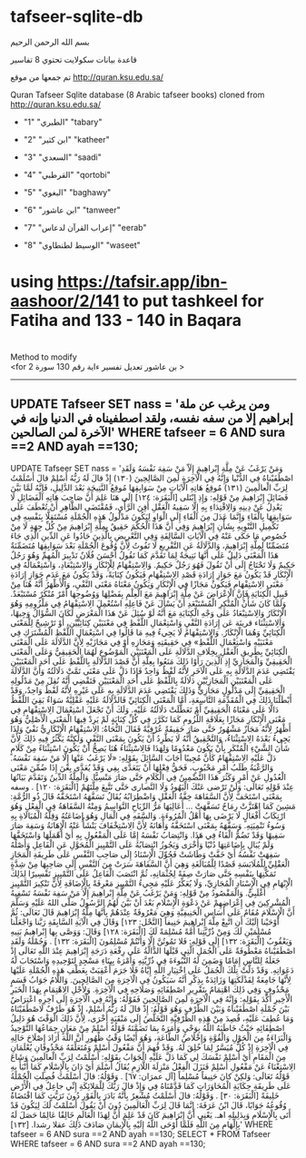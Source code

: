 # tafseer-sqlite-db
بسم الله الرحمن الرحيم

قاعدة بيانات سكولايت تحتوي 8 تفاسير

تم جمعها من موقع http://quran.ksu.edu.sa/

Quran Tafseer Sqlite database (8 Arabic tafseer books) cloned from http://quran.ksu.edu.sa/

* "1"	"الطبري"	"tabary"

* "2"	"ابن كثير"	"katheer"

* "3"	"السعدي"	"saadi"

* "4"	"القرطبي"	"qortobi"

* "5"	"البغوي"	"baghawy"

* "6"	"ابن عاشور"	"tanweer"

* "7"	"إعراب القرآن لدعاس"	"eerab"

* "8"	"الوسيط لطنطاوي"	"waseet"


# using https://tafsir.app/ibn-aashoor/2/141 to put tashkeel for Fatiha and 133 - 140 in Baqara

# 
Method to modify<br>
<for بن عاشور تعديل تفسير ءاية رقم 130 سورة 2 >
<br>

--------------------------------------------------------------------
UPDATE Tafseer SET nass = 
'ومن يرغب عن ملة إبراهيم إلا من سفه نفسه، ولقد اصطفيناه في الدنيا وإنه في الآخرة لمن الصالحين'
WHERE tafseer = 6 AND sura ==2 AND ayah ==130; 
---------------------------------------------------------------------



UPDATE Tafseer SET nass = 
'وَمَنْ يَرْغَبُ عَنْ مِلَّةِ إِبْراهِيمَ إِلَاّ مَنْ سَفِهَ نَفْسَهُ وَلَقَدِ اصْطَفَيْناهُ فِي الدُّنْيا وَإِنَّهُ فِي الْآخِرَةِ لَمِنَ الصَّالِحِينَ (١٣٠) إِذْ قالَ لَهُ رَبُّهُ أَسْلِمْ قالَ أَسْلَمْتُ لِرَبِّ الْعالَمِينَ (١٣١)
مُوقِعُ هَاتِهِ الْآيَاتِ مِنْ سَوَابِقِهَا مُوقِعُ النَّتِيجَةِ بَعْدَ الدَّلِيلِ، فَإِنَّهُ لَمَّا بَيَّنَ فَضَائِلَ إِبْرَاهِيمَ مِنْ قَوْلِهِ: وَإِذِ ابْتَلى [الْبَقَرَة: ١٢٤] إِلَى هَنَا عَلِمَ أَنَّ صَاحِبَ هَاتِهِ الْفَضَائِلِ لَا يَعْدِلُ عَنْ دِينِهِ وَالِاقْتِدَاءِ بِهِ إِلَّا سَفِيهُ الْعَقْلِ أَفِنَ الرَّأْيِ، فَمُقْتَضَى الظَّاهِرِ أَنْ تُعْطَفَ عَلَى سَوَابِقِهَا بِالْفَاءِ وَإِنَّمَا عَدَلَ مِنَ الْفَاءِ إِلَى الْوَاوِ لِيَكُونَ مَدْلُولُ هَذِهِ الْجُمْلَةِ مُسْتَقِلًّا بِنَفْسِهِ فِي تَكْمِيلِ التَّنْوِيهِ بِشَأْنِ إِبْرَاهِيمَ وَفِي أَنَّ هَذَا الْحُكْمَ حَقِيقٌ بِمِلَّةِ إِبْرَاهِيمَ مِنْ كُلِّ جِهَةٍ لَا مِنْ خُصُوصِ مَا حَكَى عَنْهُ فِي الْآيَاتِ السَّالِفَةِ وَفِي التَّعْرِيضِ بِالَّذِينَ حَادُوا عَنِ الدِّينِ الَّذِي جَاءَ مُتَضَمِّنًا لِمِلَّةِ إِبْرَاهِيمَ، وَالدَّلَالَةُ عَنِ التَّفْرِيعِ لَا تَفُوتُ لِأَنَّ وُقُوعَ الْجُمْلَةِ بَعْدَ سَوَابِقِهَا مُتَضَمِّنَةٌ هَذَا الْمَعْنَى دَلِيلٌ عَلَى أَنَّهَا نَتِيجَةٌ لِمَا تَقَدَّمَ كَمَا تَقُولُ أَحْسَنَ فُلَانٌ تَدْبِيرَ الْمُهِمِّ وَهُوَ رَجُلٌ حَكِيمٌ وَلَا تَحْتَاجُ إِلَى أَنْ تَقُولَ فَهُوَ رَجُلٌ حَكِيمٌ.
وَالِاسْتِفْهَامُ لِلْإِنْكَارِ وَالِاسْتِبْعَادِ، وَاسْتِعْمَالُهُ فِي الْإِنْكَارِ قَدْ يَكُونُ مَعَ جَوَازِ إِرَادَةِ قَصْدِ الِاسْتِفْهَامِ فَيَكُونُ كِنَايَةً، وَقَدْ يَكُونُ مَعَ عَدَمِ جَوَازِ إِرَادَةِ مَعْنَى الِاسْتِفْهَامِ فَيَكُونُ مَجَازًا فِي الْإِنْكَارِ وَيَكُونُ مَعْنَاهُ مَعْنَى النَّفْيِ، وَالْأَظْهَرُ أَنَّهُ هُنَا مِنْ قَبِيلِ الْكِنَايَةِ فَإِنَّ الْإِعْرَاضَ عَنْ مِلَّةِ إِبْرَاهِيمَ مَعَ الْعِلْمِ بِفَضْلِهَا وَوُضُوحِهَا أَمْرٌ مُنْكَرٌ مُسْتَبْعَدٌ. وَلَمَّا كَانَ شَأْنُ الْمُنْكِرِ الْمُسْتَبْعَدِ أَنْ يَسْأَلَ عَنْ فَاعِلِهِ اسْتُعْمِلَ الِاسْتِفْهَامُ فِي مَلْزُومِهِ وَهُوَ الْإِنْكَارُ وَالِاسْتِبْعَادُ عَلَى وَجْهِ الْكِنَايَةِ مَعَ أَنَّهُ لَوْ سُئِلَ عَنْ هَذَا الْمَعْرَضِ لَكَانَ السُّؤَالُ وَجِيهًا، وَالِاسْتِثْنَاء قرينَة عَن إِرَادَةِ النَّفْيِ وَاسْتِعْمَالِ اللَّفْظِ فِي مَعْنَيَيْنِ كِنَائِيَّيْنِ، أَوْ تَرْشِيحٌ لِلْمَعْنَى الْكِنَائِيِّ وَهُمَا الْإِنْكَارُ. وَالِاسْتِفْهَامُ لَا يَجِيءُ فِيهِ مَا قَالُوا فِي اسْتِعْمَالِ اللَّفْظِ الْمُشْتَرَكِ فِي مَعْنَيَيْهِ وَاسْتِعْمَالِ اللَّفْظِ» فِي حَقِيقَتِهِ وَمَجَازِهِ أَوْ فِي مَجَازَيْهِ لِأَنَّ الدَّلَالَةَ عَلَى الْمَعْنَى الْكِنَائِيِّ بِطَرِيقِ الْعَقْلِ بِخِلَافِ الدَّلَالَةِ عَلَى الْمَعْنَيَيْنِ الْمَوْضُوعِ لَهُمَا الْحَقِيقِيُّ وَعَلَى الْمَعْنَى الْحَقِيقِيِّ وَالْمَجَازِيِّ إِذِ الَّذِينَ رَأَوْا ذَلِكَ مَنَعُوا بِعِلَّةِ أَنَّ قَصْدَ الدَّلَالَةِ بِاللَّفْظِ عَلَى أَحَدِ الْمَعْنَيَيْنِ يَقْتَضِي عَدَمَ الدَّلَالَةِ بِهِ عَلَى الْآخَرِ لِأَنَّهُ لَفْظٌ وَاحِدٌ فَإِذَا دَلَّ عَلَى مَعْنَى تَمَّتْ دَلَالَتُهُ وَأَنَّ الدَّلَالَةَ عَلَى الْمَعْنَيَيْنِ الْمَجَازِيَّيْنِ دَلَالَةٌ بِاللَّفْظِ عَلَى أَحَدِ الْمَعْنَيَيْنِ فَتَقْضِي أَنَّهُ نُقِلَ مِنْ مَدْلُولِهِ الْحَقِيقِيِّ إِلَى مَدْلُولٍ مَجَازِيٍّ وَذَلِكَ يَقْتَضِي عَدَمَ الدَّلَالَةِ بِهِ عَلَى غَيْرِهِ لِأَنَّهُ لَفْظٌ وَاحِدٌ، وَقَدْ أَبْطَلْنَا ذَلِكَ فِي الْمُقَدِّمَةِ التَّاسِعَةِ، أَمَّا الْمَعْنَى الْكِنَائِيِّ فَالدَّلَالَةُ عَلَيْهِ عَقْلِيَّةٌ سَوَاءٌ بَقِيَ اللَّفْظُ دَالًّا عَلَى مَعْنَاهُ الْحَقِيقِيِّ أَمْ تَعَطَّلَتْ دَلَالَتُهُ عَلَيْهِ. وَلَكَ أَنْ تَجْعَلَ اسْتِعْمَالَ الِاسْتِفْهَامِ فِي مَعْنَى الْإِنْكَارِ مَجَازًا بِعَلَاقَةِ اللُّزُومِ كَمَا تَكَرَّرَ فِي كُلِّ كِنَايَةٍ لَمْ يَرِدْ فِيهَا الْمَعْنَى الْأَصْلِيُّ وَهُوَ أَظْهَرُ لِأَنَّهُ مَجَازٌ مَشْهُورٌ حَتَّى صَارَ حَقِيقَةً عُرْفِيَّةً فَقَالَ النُّحَاةُ: الِاسْتِفْهَامُ الْإِنْكَارِيُّ نَفْيٌ وَلِذَا يَجِيءُ بَعْدَهُ الِاسْتِثْنَاءُ، وَالتَّحْقِيقُ أَنَّهُ لَا يَطَّرِدُ أَنْ يَكُونَ بِمَعْنَى النَّفْيِ وَلَكِنَّهُ يَكْثُرُ فِيهِ ذَلِكَ لِأَنَّ شَأْنَ الشَّيْءِ الْمُنْكَرِ بِأَنْ يَكُونَ مَعْدُومًا وَلِهَذَا فَالِاسْتِثْنَاءُ هُنَا يَصِحُّ أَنْ يَكُونَ اسْتِثْنَاءً مِنْ كَلَامٍ دَلَّ عَلَيْهِ الِاسْتِفْهَامُ كَأَنَّ مُجِيبًا أَجَابَ السَّائِلَ بِقَوْلِهِ: «لَا يَرْغَبُ عَنْهَا إِلَّا مَنْ سَفِهَ نَفْسَهُ.
وَالرَّغْبَةُ طَلَبُ أَمْرٍ مَحْبُوبٍ، فَحَقُّ فِعْلِهَا أَنْ يَتَعَدَّى بِفِي وَقَدْ يُعَدَّى بِعْنَ إِذَا ضُمِّنَ مَعْنَى الْعُدُولِ عَنْ أَمْرٍ وَكَثُرَ هَذَا التَّضْمِينُ فِي الْكَلَامِ حَتَّى صَارَ مَنْسِيًّا.
وَالْمِلَّةُ الدِّينُ وَتَقَدَّمَ بَيَانُهَا عِنْدَ قَوْلِهِ تَعَالَى: وَلَنْ تَرْضى عَنْكَ الْيَهُودُ وَلَا النَّصارى حَتَّى تَتَّبِعَ مِلَّتَهُمْ [الْبَقَرَة: ١٢٠] .
وسفه بِمَعْنَى اسْتَخَفَّ لِأَنَّ السَّفَاهَةَ خِفَّةُ الْعَقْلِ وَاضْطِرَابُهُ يُقَالُ تَسَفَّهَهُ اسْتَخَفَّهُ قَالَ ذُو الرُّمَّةِ:
مَشِينَ كَمَا اهْتَزَّتْ رِمَاحٌ تَسَفَّهَتْ ... أَعَالِيَهَا مَرُّ الرِّيَاحِ النَّوَاسِمُ
وَمِنْهُ السَّفَاهَةُ فِي الْفِعْلِ وَهُوَ ارْتِكَابُ أَفْعَالٍ لَا يَرْضَى بِهَا أَهْلُ الْمُرُوءَةِ. وَالسَّفَهِ فِي الْمَالِ وَهُوَ إِضَاعَتُهُ وَقِلَّةُ الْمُبَالَاةِ بِهِ وَسُوءُ تَنْمِيَتِهِ. وَسَفَّهَهُ بِمَعْنَى اسْتَخَفَّهُ وَأَهَانَهُ لِأَنَّ الِاسْتِخْفَافَ يَنْشَأُ عَنْهُ الْإِهَانَةُ وَسَفِهَ صَارَ سَفِيهًا وَقَدْ تَضُمُّ الْفَاءُ فِي هَذَا.
وَانْتِصَابُ نَفْسَهُ إِمَّا عَلَى الْمَفْعُولِ بِهِ أَيْ أَهْمَلَهَا وَاسْتَخَفَّهَا وَلَمْ يُبَالِ بِإِضَاعَتِهَا دُنْيًا وَأُخْرَى وَيَجُوزُ انْتِصَابُهُ عَلَى التَّمْيِيزِ الْمُحَوَّلِ عَنِ الْفَاعِلِ وَأَصْلُهُ سَفِهَتْ نَفْسُهُ أَيْ خَفَّتْ وَطَاشَتْ فَحُوِّلَ الْإِسْنَادُ إِلَى صَاحِبِ النَّفْسِ عَلَى طَرِيقَةِ الْمَجَازِ الْعَقْلِيِّ لِلْمُلَابَسَةِ قَصْدًا لِلْمُبَالَغَةِ وَهِيَ أَنَّ السَّفَاهَةَ سَرَتْ مِنَ النَّفْسِ إِلَى صَاحِبِهَا مِنْ شِدَّةٍ تَمَكُّنِهَا بِنَفْسِهِ حَتَّى صَارَتْ صِفَةً لِجُثْمَانِهِ، ثُمَّ انْتَصَبَ الْفَاعِلُ عَلَى التَّمْيِيزِ تَفْسِيرًا لِذَلِكَ الْإِبْهَامِ فِي الْإِسْنَادِ الْمُجَازِيِّ، وَلَا يُعَكِّرُ عَلَيْهِ مَجِيءُ التَّمْيِيزِ مَعْرِفَةً بِالْإِضَافَةِ لِأَنَّ تَنْكِيرَ التَّمْيِيزِ أَغْلَبِيٌّ.
وَالْمَقْصُودُ مِنْ قَوْلِهِ: وَمَنْ يَرْغَبُ عَنْ مِلَّةِ إِبْراهِيمَ إِلَّا مَنْ سَفِهَ نَفْسَهُ تَسْفِيهُ الْمُشْرِكِينَ فِي إِعْرَاضِهِمْ عَنْ دَعْوَةِ الْإِسْلَامِ بَعْدَ أَنْ بَيَّنَ لَهُمُ الرَّسُولُ صَلَّى اللهُ عَلَيْهِ وَسَلَّمَ أَنَّ الْإِسْلَامَ مُقَامٌ عَلَى أَسَاسِ الْحَنِيفِيَّةِ وَهِيَ مَعْرُوفَةٌ عِنْدَهُمْ بِأَنَّهَا مِلَّةُ إِبْرَاهِيمَ قَالَ تَعَالَى: ثُمَّ أَوْحَيْنا إِلَيْكَ أَنِ اتَّبِعْ مِلَّةَ إِبْراهِيمَ حَنِيفاً [النَّحْل: ١٢٣] وَقَالَ فِي الْآيَةِ السَّابِقَةِ رَبَّنا وَاجْعَلْنا مُسْلِمَيْنِ لَكَ وَمِنْ ذُرِّيَّتِنا أُمَّةً مُسْلِمَةً لَكَ [الْبَقَرَة: ١٢٨] وَقَالَ: وَوَصَّى بِها إِبْراهِيمُ بَنِيهِ وَيَعْقُوبُ [الْبَقَرَة:
١٣٢] إِلَى قَوْلِهِ: فَلا تَمُوتُنَّ إِلَّا وَأَنْتُمْ مُسْلِمُونَ [الْبَقَرَة: ١٣٢] .
وَجُمْلَةُ وَلَقَدِ اصْطَفَيْناهُ مَعْطُوفَةٌ عَلَى الْجُمَلِ الَّتِي قَبْلَهَا الدَّالَّةُ عَلَى رِفْعَةِ دَرَجَةِ إِبْرَاهِيمَ عِنْدَ اللَّهِ تَعَالَى إِذْ جَعَلَهُ لِلنَّاسِ إِمَامًا وَضَمِنَ لَهُ النُّبُوءَةَ فِي ذُرِّيَّتِهِ وَأَمْرَهُ بِبِنَاءِ مَسْجِدٍ لِتَوْحِيدِهِ وَاسْتَجَابَ لَهُ دَعَوَاتِهِ.
وَقَدْ دَلَّتْ تِلْكَ الْجُمَلُ عَلَى اخْتِيَارِ اللَّهِ إِيَّاهُ فَلَا جَرَمَ أُعْقِبَتْ بِعَطْفِ هَذِهِ الْجُمْلَةِ عَلَيْهَا لِأَنَّهَا جَامِعَةٌ لِفَذْلَكَتِهَا وَزَائِدَةٌ بِذِكْرِ أَنَّهُ سَيَكُونُ فِي الْآخِرَةِ مِنَ الصَّالِحِينَ. وَاللَّامُ جَوَابُ قَسَمٍ مَحْذُوفٍ وَفِي ذَلِكَ اهْتِمَامٌ بِتَقْرِيرِ اصْطِفَائِهِ وَصَلَاحِهِ فِي الْآخِرَةِ.
وَلِأَجْلِ الِاهْتِمَامِ بِهَذَا الْخَبَرِ الْأَخِيرِ أَكَّدَ بِقَوْلِهِ: وَإِنَّهُ فِي الْآخِرَةِ لَمِنَ الصَّالِحِينَ فَقَوْلُهُ: وَإِنَّهُ فِي الْآخِرَةِ إِلَى آخِرِهِ اعْتِرَاضٌ بَيْنَ جُمْلَةِ اصْطَفَيْناهُ وَبَيْنَ الظَّرْفِ وَهُوَ قَوْلُهُ: إِذْ قالَ لَهُ رَبُّهُ أَسْلِمْ، إِذْ هُوَ ظَرْفٌ لَاصْطَفَيْنَاهُ وَمَا عُطِفَ عَلَيْهِ، قُصِدَ مِنْ هَذِهِ الظَّرْفِيَّةِ التَّخَلُّصُ إِلَى مَنْقَبَةٍ أُخْرَى، لِأَنَّ ذَلِكَ الْوَقْتَ هُوَ دَلِيلُ اصْطِفَائِهِ حَيْثُ خَاطَبَهُ اللَّهُ
بِوَحْيٍ وَأَمَرَهُ بِمَا تَضَمَّنَهُ قَوْلُهُ أَسْلِمْ مِنْ مَعَانٍ جِمَاعُهَا التَّوْحِيدُ وَالْبَرَاءَةُ مِنَ الْحَوْلِ وَالْقُوَّةِ وَإِخْلَاصُ الطَّاعَةِ، وَهُوَ أَيْضًا وَقْتُ ظُهُورِ أَنَّ اللَّهَ أَرَادَ إِصْلَاحَ حَالِهِ فِي الْآخِرَةِ إِذْ كُلٌّ مُيَسَّرٌ لِمَا خُلِقَ لَهُ.
وَقَدْ فُهِمَ أَنَّ مَفْعُولَ أَسْلِمْ وَمُتَعَلِّقَهُ مَحْذُوفَانِ يُعْلَمَانِ مِنَ الْمَقَامِ أَيْ أَسْلِمْ نَفْسَكَ لِي كَمَا دَلَّ عَلَيْهِ الْجَوَابُ بِقَوْلِهِ: أَسْلَمْتُ لِرَبِّ الْعالَمِينَ وَشَاعَ الِاسْتِغْنَاءُ عَنْ مَفْعُولِ أَسْلِمْ فَنَزَلَ الْفِعْلُ مَنْزِلَةَ اللَّازِمِ يُقَالُ أَسْلَمَ أَيْ دَانَ بِالْإِسْلَامِ كَمَا أَنْبَأَ بِهِ قَوْلُهُ تَعَالَى: وَلكِنْ كانَ حَنِيفاً مُسْلِماً [آل عمرَان: ٦٧] . وَقَوْلُهُ: قالَ أَسْلَمْتُ فُصِلَتِ الْجُمْلَةُ عَلَى طَرِيقَةِ حِكَايَةِ الْمُحَاوَرَاتِ كَمَا قَدَّمْنَاهُ فِي وَإِذْ قالَ رَبُّكَ لِلْمَلائِكَةِ إِنِّي جاعِلٌ فِي الْأَرْضِ خَلِيفَةً [الْبَقَرَة: ٣٠] .
وَقَوْلُهُ: قالَ أَسْلَمْتُ مُشْعِرٌ بِأَنَّهُ بَادَرَ بِالْفَوْرِ دُونَ تَرَيُّثٍ كَمَا اقْتَضَاهُ وُقُوعُهُ جَوَابًا، قَالَ ابْنُ عَرَفَةَ: إِنَّمَا قَالَ لِرَبِّ الْعَالَمِينَ دُونَ أَنْ يَقُولَ أَسْلَمْتُ لَكَ لِيَكُونَ قَدْ أَتَى بِالْإِسْلَامِ وَبِدَلِيلِهِ اهـ. يَعْنِي أَنَّ إِبْرَاهِيمَ كَانَ قَدْ عَلِمَ أَنَّ لِهَذَا الْعَالَمِ خَالِقًا عَالِمًا حَصَلَ لَهُ بِإِلْهَامٍ مِنَ اللَّهِ فَلَمَّا أَوْحَى اللَّهُ إِلَيْهِ بِالْإِيمَانِ صَادَفَ ذَلِكَ عقلا رشدا.
[١٣٢]'
WHERE tafseer = 6 AND sura ==2 AND ayah ==130; 
SELECT * FROM Tafseer WHERE tafseer = 6 AND sura ==2 AND ayah ==130;
